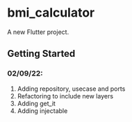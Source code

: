 # bmi_calculator

A new Flutter project.

## Getting Started

### 02/09/22:

1. Adding repository, usecase and ports
2. Refactoring to include new layers
3. Adding get_it
4. Adding injectable
